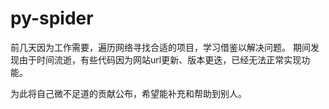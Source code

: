 # py-spider

前几天因为工作需要，遍历网络寻找合适的项目，学习借鉴以解决问题。
期间发现由于时间流逝，有些代码因为网站url更新、版本更迭，已经无法正常实现功能。

为此将自己微不足道的贡献公布，希望能补充和帮助到别人。
